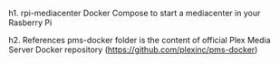 h1. rpi-mediacenter
Docker Compose to start a mediacenter in your Rasberry Pi

h2. References
pms-docker folder is the content of official Plex Media Server Docker repository (https://github.com/plexinc/pms-docker)
